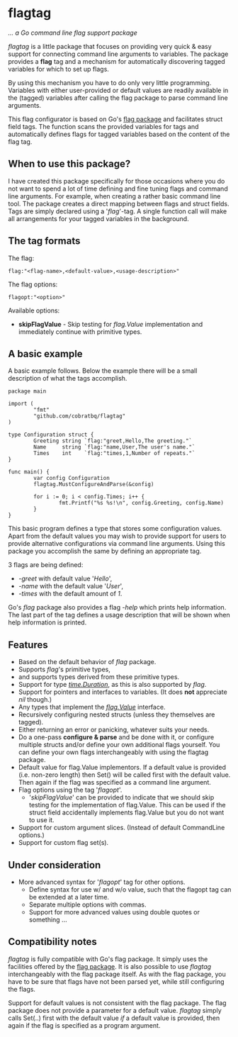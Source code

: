 flagtag
=======
*... a Go command line flag support package*

*flagtag* is a little package that focuses on providing very quick &amp; easy support for connecting command line arguments to variables. The package provides a **flag** tag and a mechanism for automatically discovering tagged variables for which to set up flags.

By using this mechanism you have to do only very little programming. Variables with either user-provided or default values are readily available in the \(tagged\) variables after calling the flag package to parse command line arguments.

This flag configurator is based on Go's [flag package](http://golang.org/pkg/flag/) and facilitates struct field tags. The function scans the provided variables for tags and automatically defines flags for tagged variables based on the content of the flag tag.

When to use this package?
------------------------
I have created this package specifically for those occasions where you do not want to spend a lot of time defining and fine tuning flags and command line arguments. For example, when creating a rather basic command line tool. The package creates a direct mapping between flags and struct fields. Tags are simply declared using a '*flag*'-tag. A single function call will make all arrangements for your tagged variables in the background.

The tag formats
---------------

The flag:
~~~
flag:"<flag-name>,<default-value>,<usage-description>"
~~~

The flag options:
~~~
flagopt:"<option>"
~~~

Available options:

* **skipFlagValue** - Skip testing for *flag.Value* implementation and immediately continue with primitive types.

A basic example
---------------
A basic example follows. Below the example there will be a small description of what the tags accomplish.

~~~
package main

import (
        "fmt"
        "github.com/cobratbq/flagtag"
)

type Configuration struct {
        Greeting string `flag:"greet,Hello,The greeting."`
        Name     string `flag:"name,User,The user's name."`
        Times    int    `flag:"times,1,Number of repeats."`
}

func main() {
        var config Configuration
        flagtag.MustConfigureAndParse(&config)

        for i := 0; i < config.Times; i++ {
                fmt.Printf("%s %s!\n", config.Greeting, config.Name)
        }
}
~~~

This basic program defines a type that stores some configuration values. Apart from the default values you may wish to provide support for users to provide alternative configurations via command line arguments. Using this package you accomplish the same by defining an appropriate tag.

3 flags are being defined:

* *-greet* with default value '*Hello*',
* *-name* with the default value '*User*',
* *-times* with the default amount of *1*.

Go's *flag* package also provides a flag *-help* which prints help information. The last part of the tag defines a usage description that will be shown when help information is printed.

Features
--------

* Based on the default behavior of *flag* package.
* Supports *flag*'s primitive types,
* and supports types derived from these primitive types.
* Support for type [*time.Duration*](http://golang.org/pkg/time/#Duration), as this is also supported by *flag*.
* Support for pointers and interfaces to variables. (It does **not** appreciate *nil* though.)
* Any types that implement the [*flag.Value*](http://golang.org/pkg/flag/#Value) interface.
* Recursively configuring nested structs (unless they themselves are tagged).
* Either returning an error or panicking, whatever suits your needs.
* Do a one-pass **configure &amp; parse** and be done with it, or configure multiple structs and/or define your own additional flags yourself. You can define your own flags interchangeably with using the flagtag package.
* Default value for flag.Value implementors. If a default value is provided (i.e. non-zero length) then Set() will be called first with the default value. Then again if the flag was specified as a command line argument.
* Flag options using the tag '*flagopt*'.
  * '*skipFlagValue*' can be provided to indicate that we should skip testing for the implementation of flag.Value. This can be used if the struct field accidentally implements flag.Value but you do not want to use it.
* Support for custom argument slices. (Instead of default CommandLine options.)
* Support for custom flag set(s).

Under consideration
-------------------

* More advanced syntax for '*flagopt*' tag for other options.
  * Define syntax for use w/ and w/o value, such that the flagopt tag can be extended at a later time.
  * Separate multiple options with commas.
  * Support for more advanced values using double quotes or something ...

Compatibility notes
-------------------

*flagtag* is fully compatible with Go's flag package. It simply uses the facilities offered by the [flag package](http://golang.org/pkg/flag/). It is also possible to use *flagtag* interchangeably with the flag package itself. As with the flag package, you have to be sure that flags have not been parsed yet, while still configuring the flags.

Support for default values is not consistent with the flag package. The flag package does not provide a parameter for a default value. *flagtag* simply calls Set(..) first with the default value *if* a default value is provided, then again if the flag is specified as a program argument.
